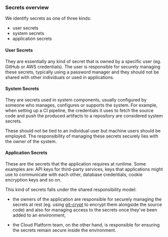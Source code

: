 ### Secrets overview

We identify secrets as one of three kinds:
- user secrets
- system secrets
- application secrets

#### User Secrets

They are essentially any kind of secret that is owned by a specific user (eg. GitHub or AWS credentials). The user is responsible for securely managing these secrets, typically using a password manager and they should not be shared with other individuals or used in applications.

#### System Secrets

They are secrets used in system components, usually configured by someone who manages, configures or supports the system. For example, when setting up a CI pipeline, the credentials it uses to fetch the source code and push the produced artifacts to a repository are considered system secrets.

These should not be tied to an individual user but machine users should be employed. The responsibility of managing these secrets securely lies with the owner of the system.

#### Application Secrets

These are the secrets that the application requires at runtime. Some examples are: API keys for third-party services, keys that applications might use to communicate with each other, database credentials, cookie encryption keys and so on.

This kind of secrets falls under the shared responsibility model:

- the owners of the application are responsible for securely managing the secrets at rest (eg. using [git-crypt][git-crypt] to encrypt them alongside the source code) and also for managing access to the secrets once they've been added to an environment,

- the Cloud Platform team, on the other hand, is responsible for ensuring the secrets remain secure inside the environment.

[git-crypt]: archive.html#git-crypt
